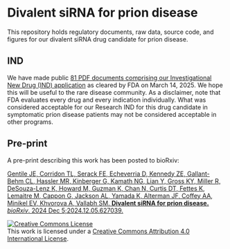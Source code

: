 # Divalent siRNA for prion disease

This repository holds regulatory documents, raw data, source code, and figures for our divalent siRNA drug candidate for prion disease.

## IND

We have made public [81 PDF documents comprising our Investigational New Drug (IND) application](https://drive.google.com/drive/folders/1Ef2sQk9m6Ce3z-jxFwa_tr8eskN5aICM?usp=sharing) as cleared by FDA on March 14, 2025. We hope this will be useful to the rare disease community. As a disclaimer, note that FDA evaluates every drug and every indication individually. What was considered acceptable for our Research IND for this drug candidate in symptomatic prion disease patients may not be considered acceptable in other programs.

## Pre-print

A pre-print describing this work has been posted to bioRxiv:

[Gentile JE, Corridon TL, Serack FE, Echeverria D, Kennedy ZE, Gallant-Behm CL, Hassler MR, Kinberger G, Kamath NG, Lian Y, Gross KY, Miller R, DeSouza-Lenz K, Howard M, Guzman K, Chan N, Curtis DT, Fettes K, Lemaitre M, Cappon G, Jackson AL, Yamada K, Alterman JF, Coffey AA, Minikel EV, Khvorova A, Vallabh SM. **Divalent siRNA for prion disease.** _bioRxiv_. 2024 Dec 5;2024.12.05.627039.](https://doi.org/10.1101/2024.12.05.627039)

<a rel="license" href="http://creativecommons.org/licenses/by/4.0/"><img alt="Creative Commons License" style="border-width:0" src="https://i.creativecommons.org/l/by/4.0/88x31.png" /></a><br />This work is licensed under a <a rel="license" href="http://creativecommons.org/licenses/by/4.0/">Creative Commons Attribution 4.0 International License</a>.
